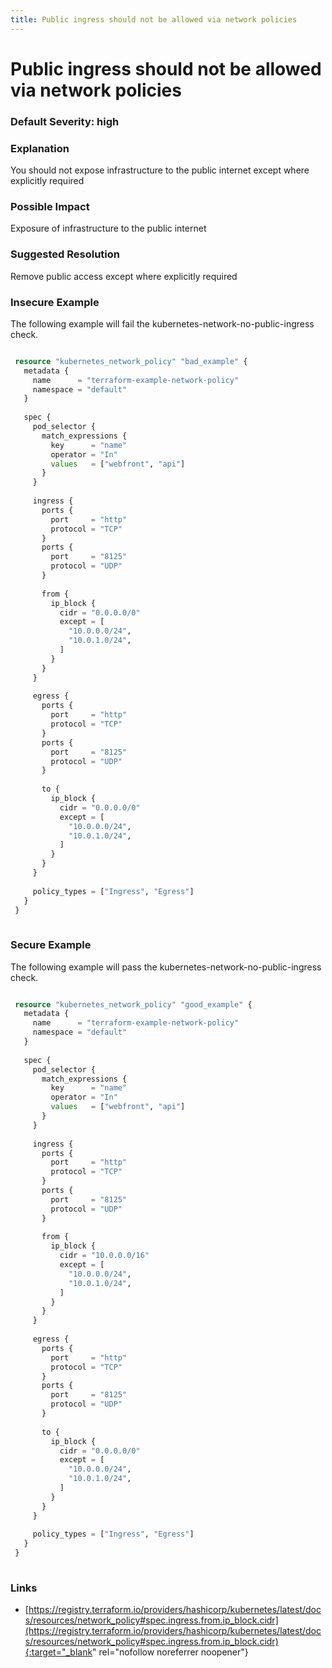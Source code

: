 ```yaml
---
title: Public ingress should not be allowed via network policies
---
```


# Public ingress should not be allowed via network policies

### Default Severity: <span class="severity high">high</span>

### Explanation

You should not expose infrastructure to the public internet except where explicitly required

### Possible Impact
Exposure of infrastructure to the public internet

### Suggested Resolution
Remove public access except where explicitly required


### Insecure Example

The following example will fail the kubernetes-network-no-public-ingress check.
```terraform

 resource "kubernetes_network_policy" "bad_example" {
   metadata {
     name      = "terraform-example-network-policy"
     namespace = "default"
   }
 
   spec {
     pod_selector {
       match_expressions {
         key      = "name"
         operator = "In"
         values   = ["webfront", "api"]
       }
     }
 
     ingress {
       ports {
         port     = "http"
         protocol = "TCP"
       }
       ports {
         port     = "8125"
         protocol = "UDP"
       }
 
       from {
         ip_block {
           cidr = "0.0.0.0/0"
           except = [
             "10.0.0.0/24",
             "10.0.1.0/24",
           ]
         }
       }
     }
 
     egress {
       ports {
         port     = "http"
         protocol = "TCP"
       }
       ports {
         port     = "8125"
         protocol = "UDP"
       }
 
       to {
         ip_block {
           cidr = "0.0.0.0/0"
           except = [
             "10.0.0.0/24",
             "10.0.1.0/24",
           ]
         }
       }
     }
 
     policy_types = ["Ingress", "Egress"]
   }
 }
 
```



### Secure Example

The following example will pass the kubernetes-network-no-public-ingress check.
```terraform

 resource "kubernetes_network_policy" "good_example" {
   metadata {
     name      = "terraform-example-network-policy"
     namespace = "default"
   }
 
   spec {
     pod_selector {
       match_expressions {
         key      = "name"
         operator = "In"
         values   = ["webfront", "api"]
       }
     }
 
     ingress {
       ports {
         port     = "http"
         protocol = "TCP"
       }
       ports {
         port     = "8125"
         protocol = "UDP"
       }
 
       from {
         ip_block {
           cidr = "10.0.0.0/16"
           except = [
             "10.0.0.0/24",
             "10.0.1.0/24",
           ]
         }
       }
     }
 
     egress {
       ports {
         port     = "http"
         protocol = "TCP"
       }
       ports {
         port     = "8125"
         protocol = "UDP"
       }
 
       to {
         ip_block {
           cidr = "0.0.0.0/0"
           except = [
             "10.0.0.0/24",
             "10.0.1.0/24",
           ]
         }
       }
     }
 
     policy_types = ["Ingress", "Egress"]
   }
 }
 
```



### Links


- [https://registry.terraform.io/providers/hashicorp/kubernetes/latest/docs/resources/network_policy#spec.ingress.from.ip_block.cidr](https://registry.terraform.io/providers/hashicorp/kubernetes/latest/docs/resources/network_policy#spec.ingress.from.ip_block.cidr){:target="_blank" rel="nofollow noreferrer noopener"}



